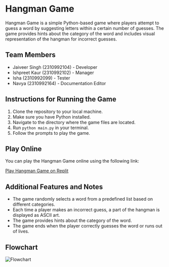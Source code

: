 # Hangman Game

Hangman Game is a simple Python-based game where players attempt to guess a word by suggesting letters within a certain number of guesses. The game provides hints about the category of the word and includes visual representation of the hangman for incorrect guesses.

## Team Members

- Jaiveer Singh (2310992104) - Developer
- Ishpreet Kaur (2310992102) - Manager
- Isha (2310992099) - Tester
- Navya (2310992164) - Documentation Editor

## Instructions for Running the Game

1. Clone the repository to your local machine.
2. Make sure you have Python installed.
3. Navigate to the directory where the game files are located.
4. Run `python main.py` in your terminal.
5. Follow the prompts to play the game.

## Play Online

You can play the Hangman Game online using the following link:

[Play Hangman Game on Replit](https://replit.com/@TheTrio03/TheHangmanGame?v=1)

## Additional Features and Notes

- The game randomly selects a word from a predefined list based on different categories.
- Each time a player makes an incorrect guess, a part of the hangman is displayed as ASCII art.
- The game provides hints about the category of the word.
- The game ends when the player correctly guesses the word or runs out of lives.

## Flowchart

![Flowchart](https://github.com/JaiveerSingh2004/TheTrio/blob/main/SourceCode/Flow%20Chart.jpg)


